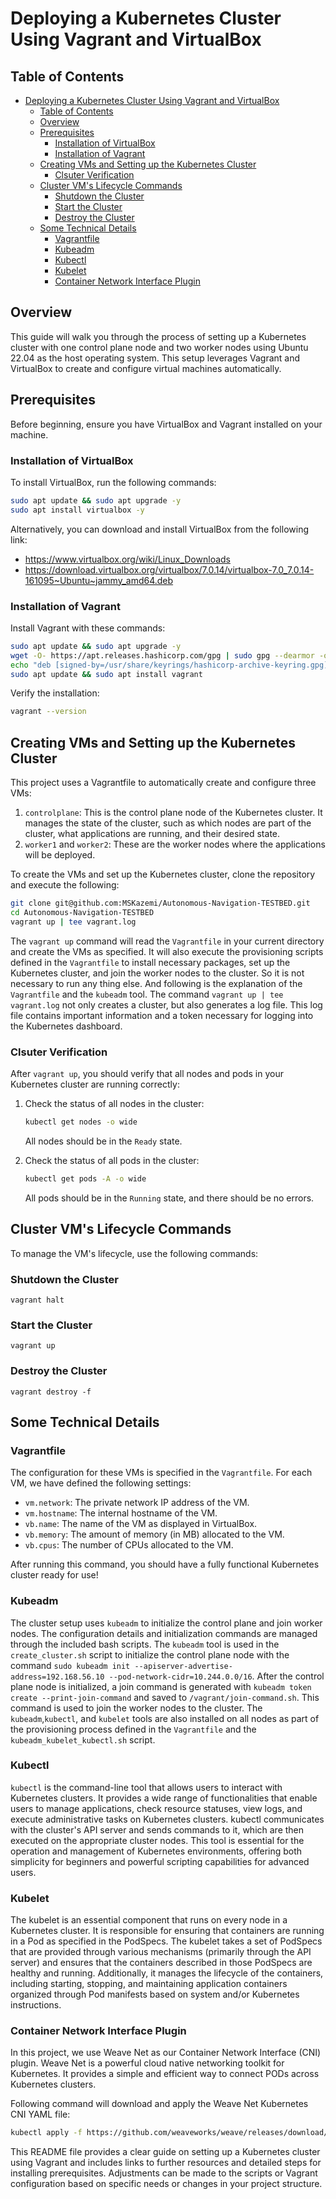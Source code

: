 # Deploying a Kubernetes Cluster Using Vagrant and VirtualBox

## Table of Contents

- [Deploying a Kubernetes Cluster Using Vagrant and VirtualBox](#deploying-a-kubernetes-cluster-using-vagrant-and-virtualbox)
  - [Table of Contents](#table-of-contents)
  - [Overview](#overview)
  - [Prerequisites](#prerequisites)
    - [Installation of VirtualBox](#installation-of-virtualbox)
    - [Installation of Vagrant](#installation-of-vagrant)
  - [Creating VMs and Setting up the Kubernetes Cluster](#creating-vms-and-setting-up-the-kubernetes-cluster)
    - [Clsuter Verification](#clsuter-verification)
  - [Cluster VM's Lifecycle Commands](#cluster-vms-lifecycle-commands)
    - [Shutdown the Cluster](#shutdown-the-cluster)
    - [Start the Cluster](#start-the-cluster)
    - [Destroy the Cluster](#destroy-the-cluster)
  - [Some Technical Details](#some-technical-details)
    - [Vagrantfile](#vagrantfile)
    - [Kubeadm](#kubeadm)
    - [Kubectl](#kubectl)
    - [Kubelet](#kubelet)
    - [Container Network Interface Plugin](#container-network-interface-plugin)

## Overview

This guide will walk you through the process of setting up a Kubernetes cluster with one control plane node and two worker nodes using Ubuntu 22.04 as the host operating system. This setup leverages Vagrant and VirtualBox to create and configure virtual machines automatically.

## Prerequisites

Before beginning, ensure you have VirtualBox and Vagrant installed on your machine.

### Installation of VirtualBox

To install VirtualBox, run the following commands:

```bash
sudo apt update && sudo apt upgrade -y
sudo apt install virtualbox -y
```

Alternatively, you can download and install VirtualBox from the following link:
- https://www.virtualbox.org/wiki/Linux_Downloads
- https://download.virtualbox.org/virtualbox/7.0.14/virtualbox-7.0_7.0.14-161095~Ubuntu~jammy_amd64.deb

### Installation of Vagrant

Install Vagrant with these commands:

```bash
sudo apt update && sudo apt upgrade -y
wget -O- https://apt.releases.hashicorp.com/gpg | sudo gpg --dearmor -o /usr/share/keyrings/hashicorp-archive-keyring.gpg
echo "deb [signed-by=/usr/share/keyrings/hashicorp-archive-keyring.gpg] https://apt.releases.hashicorp.com $(lsb_release -cs) main" | sudo tee /etc/apt/sources.list.d/hashicorp.list
sudo apt update && sudo apt install vagrant
```

Verify the installation:

```bash
vagrant --version
```

## Creating VMs and Setting up the Kubernetes Cluster

This project uses a Vagrantfile to automatically create and configure three VMs:

1. `controlplane`: This is the control plane node of the Kubernetes cluster. It manages the state of the cluster, such as which nodes are part of the cluster, what applications are running, and their desired state.
2. `worker1` and `worker2`: These are the worker nodes where the applications will be deployed.

To create the VMs and set up the Kubernetes cluster, clone the repository and execute the following:

```bash
git clone git@github.com:MSKazemi/Autonomous-Navigation-TESTBED.git
cd Autonomous-Navigation-TESTBED
vagrant up | tee vagrant.log
```

The `vagrant up` command will read the `Vagrantfile` in your current directory and create the VMs as specified. It will also execute the provisioning scripts defined in the `Vagrantfile` to install necessary packages, set up the Kubernetes cluster, and join the worker nodes to the cluster. So it is not necessary to run any thing else. And following is the explanation of the `Vagrantfile` and the `kubeadm` tool. The command `vagrant up | tee vagrant.log` not only creates a cluster, but also generates a log file. This log file contains important information and a token necessary for logging into the Kubernetes dashboard.

### Clsuter Verification
  
After `vagrant up`, you should verify that all nodes and pods in your Kubernetes cluster are running correctly:

1. Check the status of all nodes in the cluster:

    ```sh
    kubectl get nodes -o wide
    ```

    All nodes should be in the `Ready` state.

2. Check the status of all pods in the cluster:

    ```sh
    kubectl get pods -A -o wide
    ```

    All pods should be in the `Running` state, and there should be no errors.



## Cluster VM's Lifecycle Commands

To manage the VM's lifecycle, use the following commands:

### Shutdown the Cluster

```shell
vagrant halt
```

### Start the Cluster

```shell
vagrant up
```

### Destroy the Cluster

```shell
vagrant destroy -f
```

## Some Technical Details

### Vagrantfile

The configuration for these VMs is specified in the `Vagrantfile`. For each VM, we have defined the following settings:

- `vm.network`: The private network IP address of the VM.
- `vm.hostname`: The internal hostname of the VM.
- `vb.name`: The name of the VM as displayed in VirtualBox.
- `vb.memory`: The amount of memory (in MB) allocated to the VM.
- `vb.cpus`: The number of CPUs allocated to the VM.

After running this command, you should have a fully functional Kubernetes cluster ready for use!

### Kubeadm

The cluster setup uses `kubeadm` to initialize the control plane and join worker nodes. The configuration details and initialization commands are managed through the included bash scripts. The `kubeadm` tool is used in the `create_cluster.sh` script to initialize the control plane node with the command `sudo kubeadm init --apiserver-advertise-address=192.168.56.10 --pod-network-cidr=10.244.0.0/16`.
After the control plane node is initialized, a join command is generated with `kubeadm token create --print-join-command` and saved to `/vagrant/join-command.sh`. This command is used to join the worker nodes to the cluster.
The `kubeadm`,`kubectl`, and `kubelet` tools are also installed on all nodes as part of the provisioning process defined in the `Vagrantfile` and the `kubeadm_kubelet_kubectl.sh` script.



### Kubectl

`kubectl` is the command-line tool that allows users to interact with Kubernetes clusters. It provides a wide range of functionalities that enable users to manage applications, check resource statuses, view logs, and execute administrative tasks on Kubernetes clusters. kubectl communicates with the cluster's API server and sends commands to it, which are then executed on the appropriate cluster nodes. This tool is essential for the operation and management of Kubernetes environments, offering both simplicity for beginners and powerful scripting capabilities for advanced users.

### Kubelet

The kubelet is an essential component that runs on every node in a Kubernetes cluster. It is responsible for ensuring that containers are running in a Pod as specified in the PodSpecs. The kubelet takes a set of PodSpecs that are provided through various mechanisms (primarily through the API server) and ensures that the containers described in those PodSpecs are healthy and running. Additionally, it manages the lifecycle of the containers, including starting, stopping, and maintaining application containers organized through Pod manifests based on system and/or Kubernetes instructions.


### Container Network Interface Plugin

In this project, we use Weave Net as our Container Network Interface (CNI) plugin. Weave Net is a powerful cloud native networking toolkit for Kubernetes. It provides a simple and efficient way to connect PODs across Kubernetes clusters.

Following command will download and apply the Weave Net Kubernetes CNI YAML file:
```bash
kubectl apply -f https://github.com/weaveworks/weave/releases/download/v2.8.1/weave-daemonset-k8s.yaml
```

This README file provides a clear guide on setting up a Kubernetes cluster using Vagrant and includes links to further resources and detailed steps for installing prerequisites. Adjustments can be made to the scripts or Vagrant configuration based on specific needs or changes in your project structure.